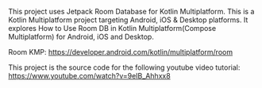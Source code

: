 This project uses Jetpack Room Database for Kotlin Multiplatform. This is a Kotlin Multiplatform project targeting Android, iOS & Desktop platforms. It explores How to Use Room DB in Kotlin Multiplatform(Compose Multiplatform) for Android, iOS and Desktop. 

Room KMP: https://developer.android.com/kotlin/multiplatform/room


This project is the source code for the following youtube video tutorial: https://www.youtube.com/watch?v=9eIB_Ahhxx8

